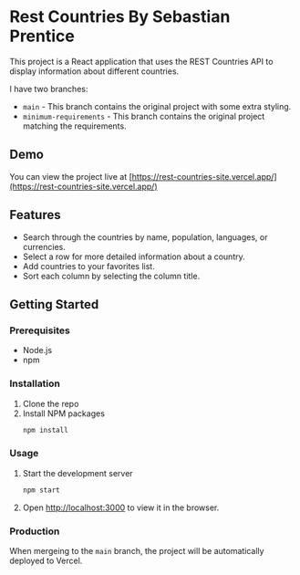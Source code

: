 # Rest Countries By Sebastian Prentice

This project is a React application that uses the REST Countries API to display information about different countries.

I have two branches:
- `main` - This branch contains the original project with some extra styling.
- `minimum-requirements` - This branch contains the original project matching the requirements.

## Demo

You can view the project live at [https://rest-countries-site.vercel.app/](https://rest-countries-site.vercel.app/)

## Features

- Search through the countries by name, population, languages, or currencies.
- Select a row for more detailed information about a country.
- Add countries to your favorites list.
- Sort each column by selecting the column title.

## Getting Started

### Prerequisites

- Node.js
- npm

### Installation

1. Clone the repo
2. Install NPM packages
   ```sh
   npm install
   ```

### Usage

1. Start the development server
   ```sh
   npm start
   ```
2. Open [http://localhost:3000](http://localhost:3000) to view it in the browser.

### Production

When mergeing to the `main` branch, the project will be automatically deployed to Vercel.
